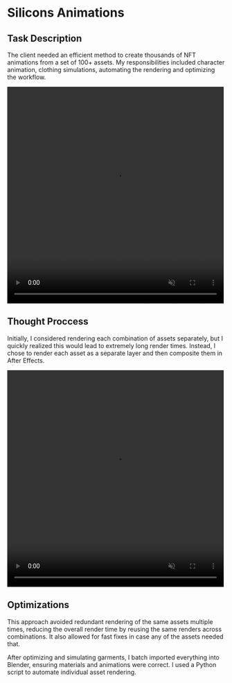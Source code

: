 # Silicons Animations

## Task Description
The client needed an efficient method to create thousands of NFT animations from a set of 100+ assets. My responsibilities included character animation, clothing simulations, automating the rendering and optimizing the workflow.

<video width="500" height="500" alt="Walk cycle animation" autoplay loop muted src="https://github.com/user-attachments/assets/4cb18d6d-ba3b-4dde-9036-983a483c2132"></video>

## Thought Proccess
Initially, I considered rendering each combination of assets separately, but I quickly realized this would lead to extremely long render times. Instead, I chose to render each asset as a separate layer and then composite them in After Effects.

<video width="500" height="500" alt="3D assets video loop" autoplay loop muted src="https://github.com/user-attachments/assets/c7b7180f-1604-43c2-82d3-74b278747077"></video>

## Optimizations
This approach avoided redundant rendering of the same assets multiple times, reducing the overall render time by reusing the same renders across combinations. It also allowed for fast fixes in case any of the assets needed that.


After optimizing and simulating garments, I batch imported everything into Blender, ensuring materials and animations were correct. I used a Python script to automate individual asset rendering.
